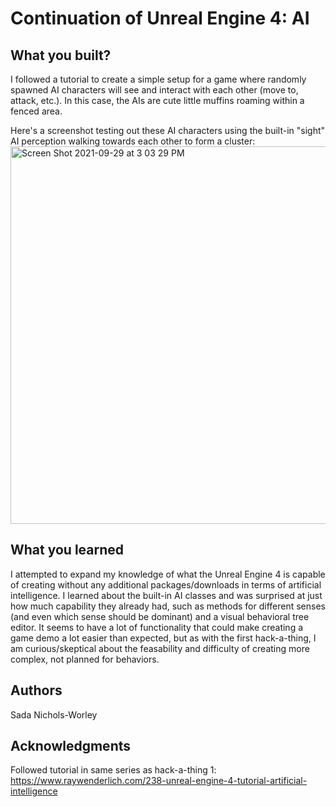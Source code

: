 # Continuation of Unreal Engine 4: AI


## What you built? 

I followed a tutorial to create a simple setup for a game where randomly spawned AI characters will see and interact with each other (move to, attack, etc.). In this case, the AIs are cute little muffins roaming within a fenced area.

Here's a screenshot testing out these AI characters using the built-in "sight" AI perception walking towards each other to form a cluster:
<img width="604" alt="Screen Shot 2021-09-29 at 3 03 29 PM" src="https://user-images.githubusercontent.com/62867125/135332770-2b3457b1-a04c-496c-bf16-b0b4c66c1a53.png">


## What you learned

I attempted to expand my knowledge of what the Unreal Engine 4 is capable of creating without any additional packages/downloads in terms of artificial intelligence. I learned about the built-in AI classes and was surprised at just how much capability they already had, such as methods for different senses (and even which sense should be dominant) and a visual behavioral tree editor. It seems to have a lot of functionality that could make creating a game demo a lot easier than expected, 
but as with the first hack-a-thing, I am curious/skeptical about the feasability and difficulty of creating more complex, not planned for behaviors.

## Authors

Sada Nichols-Worley

## Acknowledgments

Followed tutorial in same series as hack-a-thing 1: https://www.raywenderlich.com/238-unreal-engine-4-tutorial-artificial-intelligence
